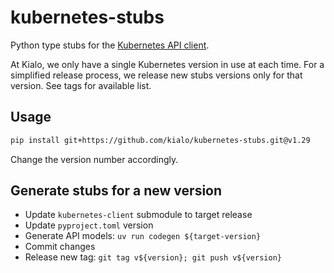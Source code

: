 # kubernetes-stubs

Python type stubs for the [Kubernetes API client](https://github.com/kubernetes-client/python).

At Kialo, we only have a single Kubernetes version in use at each time.
For a simplified release process, we release new stubs versions only for that version.
See tags for available list.

## Usage

```bash
pip install git+https://github.com/kialo/kubernetes-stubs.git@v1.29
```

Change the version number accordingly.

## Generate stubs for a new version

- Update `kubernetes-client` submodule to target release
- Update `pyproject.toml` version
- Generate API models: `uv run codegen ${target-version}`
- Commit changes
- Release new tag: `git tag v${version}; git push v${version}`
